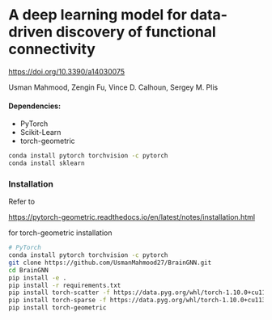 # A deep learning model for data-driven discovery of functional connectivity


https://doi.org/10.3390/a14030075


Usman Mahmood, Zengin Fu, Vince D. Calhoun, Sergey M. Plis





#### Dependencies:
* PyTorch
* Scikit-Learn
* torch-geometric

```bash
conda install pytorch torchvision -c pytorch
conda install sklearn
```

### Installation 
Refer to 

https://pytorch-geometric.readthedocs.io/en/latest/notes/installation.html

for torch-geometric installation

```bash
# PyTorch
conda install pytorch torchvision -c pytorch
git clone https://github.com/UsmanMahmood27/BrainGNN.git
cd BrainGNN
pip install -e .
pip install -r requirements.txt
pip install torch-scatter -f https://data.pyg.org/whl/torch-1.10.0+cu113.html
pip install torch-sparse -f https://data.pyg.org/whl/torch-1.10.0+cu113.html
pip install torch-geometric
```


